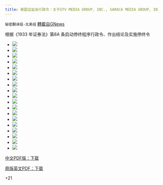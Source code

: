 ```yaml
---
title: 美国证监会行政令：关于GTV MEDIA GROUP, INC., SARACA MEDIA GROUP, INC., and VOICE OF GUO MEDIA, INC.
---
```

`秘密翻译组-北美组` [轉載自GNews](https://gnews.org/zh-hans/1531510/)

根据《1933 年证券法》第8A 条启动停终程序行政令、作出结论及实施停终令

- ![](https://assets.gnews.org/wp-content/uploads/2021/09/1-4.jpeg)
- ![](https://assets.gnews.org/wp-content/uploads/2021/09/2-1.jpeg)
- ![](https://assets.gnews.org/wp-content/uploads/2021/09/3-1.jpeg)
- ![](https://assets.gnews.org/wp-content/uploads/2021/09/4-1.jpeg)
- ![](https://assets.gnews.org/wp-content/uploads/2021/09/5-1.jpeg)
- ![](https://assets.gnews.org/wp-content/uploads/2021/09/6-1.jpeg)
- ![](https://assets.gnews.org/wp-content/uploads/2021/09/7-1.jpeg)
- ![](https://assets.gnews.org/wp-content/uploads/2021/09/8-1.jpeg)
- ![](https://assets.gnews.org/wp-content/uploads/2021/09/9-1.jpeg)
- ![](https://assets.gnews.org/wp-content/uploads/2021/09/10.jpeg)
- ![](https://assets.gnews.org/wp-content/uploads/2021/09/11-1.jpeg)
- ![](https://assets.gnews.org/wp-content/uploads/2021/09/12.jpeg)
- ![](https://assets.gnews.org/wp-content/uploads/2021/09/13.jpeg)
- ![](https://assets.gnews.org/wp-content/uploads/2021/09/14.jpeg)
- ![](https://assets.gnews.org/wp-content/uploads/2021/09/15.jpeg)
- ![](https://assets.gnews.org/wp-content/uploads/2021/09/16.jpeg)
- ![](https://assets.gnews.org/wp-content/uploads/2021/09/17.jpeg)
- ![](https://assets.gnews.org/wp-content/uploads/2021/09/18.jpeg)
- ![](https://assets.gnews.org/wp-content/uploads/2021/09/19.jpeg)


[中文PDF版：](https://assets.gnews.org/wp-content/uploads/2021/09/SEC-order_20210913_中文翻译-V2.pdf)[下载](https://assets.gnews.org/wp-content/uploads/2021/09/SEC-order_20210913_中文翻译-V2.pdf)

[原版英文PDF：](https://assets.gnews.org/wp-content/uploads/2021/09/33-10979-1-1.pdf)[下载](https://assets.gnews.org/wp-content/uploads/2021/09/33-10979-1-1.pdf)



+21
